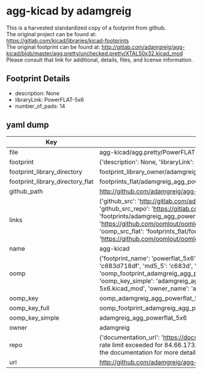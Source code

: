 # agg-kicad by adamgreig  
This is a harvested standardized copy of a footprint from github.  
The original project can be found at:  
https://gitlab.com/kicad/libraries/kicad-footprints  
The original footprint can be found at:
http://gitlab.com/adamgreig/agg-kicad/blob/master/agg.pretty/unchecked.pretty/XTAL50x32.kicad_mod
Please consult that link for additional, details, files, and license information.  
## Footprint Details
* description: None  
* libraryLink: PowerFLAT-5x6  
* number_of_pads: 14  
## yaml dump  
| Key | Value |  
| --- | --- |  
| file | agg-kicad/agg.pretty/PowerFLAT-5x6.kicad_mod |  
| footprint | {'description': None, 'libraryLink': 'PowerFLAT-5x6', 'number_of_pads': 14} |  
| footprint_library_directory | footprint_library_owner/adamgreig_agg-kicad |  
| footprint_library_directory_flat | footprints_flat/adamgreig_agg_powerflat_5x6/working |  
| github_path | http://github.com/adamgreig/agg-kicad/blob/master/agg.pretty/PowerFLAT-5x6.kicad_mod |  
| links | {'github_src': 'http://gitlab.com/adamgreig/agg-kicad/blob/master/agg.pretty/unchecked.pretty/XTAL50x32.kicad_mod', 'github_src_repo': 'https://gitlab.com/kicad/libraries/kicad-footprints', 'oomp_bot': 'footprints/adamgreig_agg_powerflat_5x6/working', 'oomp_bot_github': 'https://github.com/oomlout/oomlout_oomp_footprint_bot/tree/main/footprints/adamgreig_agg_powerflat_5x6/working', 'oomp_src_flat': 'footprints_flat/footprints_flat/adamgreig_agg_powerflat_5x6/working', 'oomp_src_flat_github': 'https://github.com/oomlout/oomlout_oomp_footprint_src/tree/main/footprints_flat/adamgreig_agg_powerflat_5x6/working'} |  
| name | agg-kicad |  
| oomp | {'footprint_name': 'powerflat_5x6', 'library_name': 'agg', 'md5': 'c683d718df253dc252b33c4488867523', 'md5_10': 'c683d718df', 'md5_5': 'c683d', 'md5_6': 'c683d7', 'oomp_key': 'oomp_adamgreig_agg_powerflat_5x6', 'oomp_key_extra': 'oomp_footprint_adamgreig_agg_powerflat_5x6', 'oomp_key_full': 'oomp_footprint_adamgreig_agg_powerflat_5x6_c683d7', 'oomp_key_simple': 'adamgreig_agg_powerflat_5x6', 'original_filename': 'agg-kicad/agg.pretty/PowerFLAT-5x6.kicad_mod', 'owner_name': 'adamgreig'} |  
| oomp_key | oomp_adamgreig_agg_powerflat_5x6 |  
| oomp_key_full | oomp_footprint_adamgreig_agg_powerflat_5x6 |  
| oomp_key_simple | adamgreig_agg_powerflat_5x6 |  
| owner | adamgreig |  
| repo | {'documentation_url': 'https://docs.github.com/rest/overview/resources-in-the-rest-api#rate-limiting', 'message': "API rate limit exceeded for 84.66.173.59. (But here's the good news: Authenticated requests get a higher rate limit. Check out the documentation for more details.)"} |  
| url | http://github.com/adamgreig/agg-kicad |  

